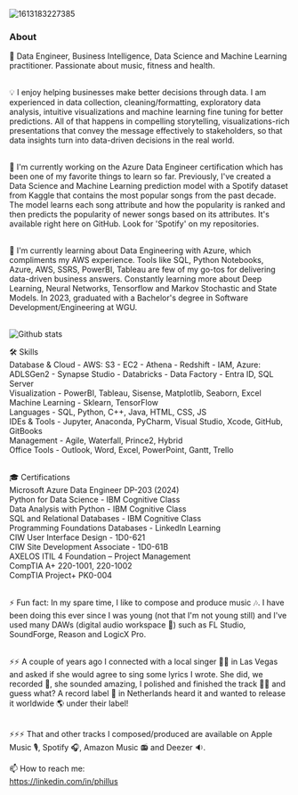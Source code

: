 ![1613183227385](https://user-images.githubusercontent.com/57310653/108643509-b7d77d00-745f-11eb-97e0-e8c082f4c3db.jpeg)


### About 

💬 Data Engineer, Business Intelligence, Data Science and Machine Learning practitioner. Passionate about music, fitness and health.  <br>
 <br>
 
💡 I enjoy helping businesses make better decisions through data. I am experienced in data collection, cleaning/formatting, exploratory data analysis, intuitive visualizations and machine learning fine tuning for better predictions. All of that happens in compelling storytelling, visualizations-rich presentations that convey the message effectively to stakeholders, so that data insights turn into data-driven decisions in the real world.  <br>
 <br>
 
🔭 I'm currently working on the Azure Data Engineer certification which has been one of my favorite things to learn so far. Previously, I've created a Data Science and Machine Learning prediction model with a Spotify dataset from Kaggle that contains the most popular songs from the past decade. The model learns each song attribute and how the popularity is ranked and then predicts the popularity of newer songs based on its attributes. It's available right here on GitHub. Look for 'Spotify' on my repositories.  <br>
 <br>
 
🌱 I'm currently learning about Data Engineering with Azure, which compliments my AWS experience. Tools like SQL, Python Notebooks, Azure, AWS, SSRS, PowerBI, Tableau are few of my go-tos for delivering data-driven business answers. Constantly learning more about Deep Learning, Neural Networks, Tensorflow and Markov Stochastic and State Models. In 2023, graduated with a Bachelor's degree in Software Development/Engineering at WGU.  <br>
 <br>
 
![Github stats](https://github-readme-stats.vercel.app/api?username=PBSWE)


🛠️ Skills <br>
Database & Cloud - AWS: S3 - EC2 - Athena - Redshift - IAM, Azure: ADLSGen2 - Synapse Studio - Databricks - Data Factory - Entra ID, SQL Server <br>
Visualization - PowerBI, Tableau, Sisense, Matplotlib, Seaborn, Excel <br>
Machine Learning - Sklearn, TensorFlow <br>
Languages - SQL, Python, C++, Java, HTML, CSS, JS <br>
IDEs & Tools - Jupyter, Anaconda, PyCharm, Visual Studio, Xcode, GitHub, GitBooks  <br>
Management - Agile, Waterfall, Prince2, Hybrid <br>
Office Tools - Outlook, Word, Excel, PowerPoint, Gantt, Trello <br>
 <br>
 
🎓 Certifications <br>
Microsoft Azure Data Engineer DP-203 (2024) <br>
Python for Data Science - IBM Cognitive Class <br>
Data Analysis with Python - IBM Cognitive Class <br>
SQL and Relational Databases - IBM Cognitive Class <br>
Programming Foundations Databases - LinkedIn Learning <br>
CIW User Interface Design - 1D0-621 <br>
CIW Site Development Associate - 1D0-61B <br>
AXELOS ITIL 4 Foundation – Project Management <br>
CompTIA A+ 220-1001, 220-1002 <br>
CompTIA Project+ PK0-004 <br>
 <br>
 
⚡ Fun fact: In my spare time, I like to compose and produce music 🎶. I have been doing this ever since I was young (not that I'm not young still) and I've used many DAWs (digital audio workspace 🎹) such as FL Studio, SoundForge, Reason and LogicX Pro. <br>
<br>

⚡⚡ A couple of years ago I connected with a local singer 💃🏼 in Las Vegas and asked if she would agree to sing some lyrics I wrote. She did, we recorded 🎤, she sounded amazing, I polished and finished the track 🥁🎷 and guess what? A record label 💽 in Netherlands heard it and wanted to release it worldwide 🌎 under their label! <br>
<br>

⚡⚡⚡ That and other tracks I composed/produced are available on Apple Music 🎙, Spotify 🎧, Amazon Music 📻 and Deezer 🔉.
 

📫 How to reach me: <br>
https://linkedin.com/in/phillus

<!--
**PBSWE/PBSWE** is a ✨ _special_ ✨ repository because its `README.md` (this file) appears on your GitHub profile.
 


Here are some ideas to get you started: 👋

- 🔭 I’m currently working on ...
- 🌱 I’m currently learning ...
- 👯 I’m looking to collaborate on ...
- 🤔 I’m looking for help with ...
- 💬 Ask me about ...
- 📫 How to reach me: ...
- 😄 Pronouns: ...
- ⚡ Fun fact: ...
-->
